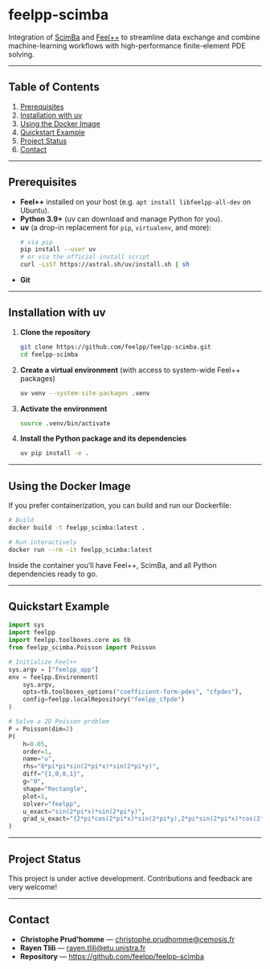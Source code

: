 # feelpp-scimba

Integration of [ScimBa](https://pypi.org/project/scimba/) and [Feel++](https://docs.feelpp.org/) to streamline data exchange and combine machine-learning workflows with high-performance finite-element PDE solving.

---

## Table of Contents

1. [Prerequisites](#prerequisites)  
2. [Installation with uv](#installation-with-uv)  
3. [Using the Docker Image](#using-the-docker-image)  
4. [Quickstart Example](#quickstart-example)  
5. [Project Status](#project-status)  
6. [Contact](#contact)  

---

## Prerequisites

- **Feel++** installed on your host (e.g. `apt install libfeelpp-all-dev` on Ubuntu).  
- **Python 3.9+** (uv can download and manage Python for you).  
- **uv** (a drop-in replacement for `pip`, `virtualenv`, and more):  
  ```bash
  # via pip
  pip install --user uv
  # or via the official install script
  curl -LsSf https://astral.sh/uv/install.sh | sh
  ```  
- **Git**  

---

## Installation with uv

1. **Clone the repository**  
   ```bash
   git clone https://github.com/feelpp/feelpp-scimba.git
   cd feelpp-scimba
   ```

2. **Create a virtual environment** (with access to system-wide Feel++ packages)  
   ```bash
   uv venv --system-site-packages .venv
   ```

3. **Activate the environment**  
   ```bash
   source .venv/bin/activate
   ```

4. **Install the Python package and its dependencies**  
   ```bash
   uv pip install -e .
   ```

---

## Using the Docker Image

If you prefer containerization, you can build and run our Dockerfile:

```bash
# Build
docker build -t feelpp_scimba:latest .

# Run interactively
docker run --rm -it feelpp_scimba:latest
```

Inside the container you’ll have Feel++, ScimBa, and all Python dependencies ready to go.

---

## Quickstart Example

```python
import sys
import feelpp
import feelpp.toolboxes.core as tb
from feelpp_scimba.Poisson import Poisson

# Initialize Feel++
sys.argv = ["feelpp_app"]
env = feelpp.Environment(
    sys.argv,
    opts=tb.toolboxes_options("coefficient-form-pdes", "cfpdes"),
    config=feelpp.localRepository("feelpp_cfpde")
)

# Solve a 2D Poisson problem
P = Poisson(dim=2)
P(
    h=0.05, 
    order=1,
    name="u",
    rhs="8*pi*pi*sin(2*pi*x)*sin(2*pi*y)",
    diff="{1,0,0,1}",
    g="0",
    shape="Rectangle",
    plot=1,
    solver="feelpp",
    u_exact="sin(2*pi*x)*sin(2*pi*y)",
    grad_u_exact="{2*pi*cos(2*pi*x)*sin(2*pi*y),2*pi*sin(2*pi*x)*cos(2*pi*y)}"
)
```

---

## Project Status

This project is under active development. Contributions and feedback are very welcome!

---

## Contact

- **Christophe Prud’homme** — <christophe.prudhomme@cemosis.fr>  
- **Rayen Tlili** — <rayen.tlili@etu.unistra.fr>  
- **Repository** — https://github.com/feelpp/feelpp-scimba
